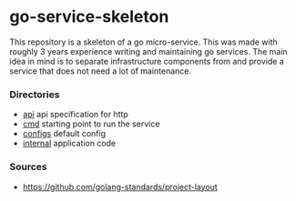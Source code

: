 # go-service-skeleton

This repository is a skeleton of a go micro-service. This was made with roughly 3 years experience writing and
maintaining go services. The main idea in mind is to separate infrastructure components from and provide a service that
does not need a lot of maintenance.

### Directories

- [api](api/) api specification for http
- [cmd](cmd/) starting point to run the service
- [configs](configs/) default config
- [internal](internal/) application code

### Sources

- https://github.com/golang-standards/project-layout
